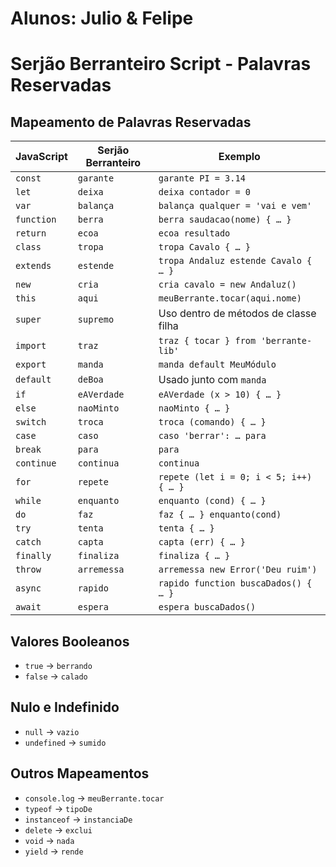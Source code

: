 # Alunos: Julio & Felipe

# Serjão Berranteiro Script - Palavras Reservadas

## Mapeamento de Palavras Reservadas

| JavaScript    | Serjão Berranteiro | Exemplo                                      |
|---------------|--------------------|----------------------------------------------|
| `const`       | `garante`          | `garante PI = 3.14`                          |
| `let`         | `deixa`            | `deixa contador = 0`                         |
| `var`         | `balança`          | `balança qualquer = 'vai e vem'`             |
| `function`    | `berra`            | `berra saudacao(nome) { … }`                 |
| `return`      | `ecoa`             | `ecoa resultado`                             |
| `class`       | `tropa`            | `tropa Cavalo { … }`                         |
| `extends`     | `estende`          | `tropa Andaluz estende Cavalo { … }`         |
| `new`         | `cria`             | `cria cavalo = new Andaluz()`                |
| `this`        | `aqui`             | `meuBerrante.tocar(aqui.nome)`               |
| `super`       | `supremo`          | Uso dentro de métodos de classe filha        |
| `import`      | `traz`             | `traz { tocar } from 'berrante-lib'`         |
| `export`      | `manda`            | `manda default MeuMódulo`                    |
| `default`     | `deBoa`            | Usado junto com `manda`                      |
| `if`          | `eAVerdade`        | `eAVerdade (x > 10) { … }`                   |
| `else`        | `naoMinto`         | `naoMinto { … }`                             |
| `switch`      | `troca`            | `troca (comando) { … }`                      |
| `case`        | `caso`             | `caso 'berrar': … para`                      |
| `break`       | `para`             | `para`                                       |
| `continue`    | `continua`         | `continua`                                   |
| `for`         | `repete`           | `repete (let i = 0; i < 5; i++) { … }`       |
| `while`       | `enquanto`         | `enquanto (cond) { … }`                      |
| `do`          | `faz`              | `faz { … } enquanto(cond)`                   |
| `try`         | `tenta`            | `tenta { … }`                                |
| `catch`       | `capta`            | `capta (err) { … }`                          |
| `finally`     | `finaliza`         | `finaliza { … }`                             |
| `throw`       | `arremessa`        | `arremessa new Error('Deu ruim')`            |
| `async`       | `rapido`           | `rapido function buscaDados() { … }`         |
| `await`       | `espera`           | `espera buscaDados()`                        |

## Valores Booleanos

- `true` → `berrando`
- `false` → `calado`

## Nulo e Indefinido

- `null` → `vazio`
- `undefined` → `sumido`

## Outros Mapeamentos

- `console.log` → `meuBerrante.tocar`
- `typeof` → `tipoDe`
- `instanceof` → `instanciaDe`
- `delete` → `exclui`
- `void` → `nada`
- `yield` → `rende`
